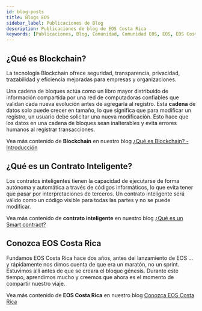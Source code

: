 ```yaml
---
id: blog-posts
title: Blogs EOS
sidebar_label: Publicaciones de Blog
description: Publicaciones de blog de EOS Costa Rica
keywords: [Publicaciones, Blog, Comunidad, Comunidad EOS, EOS, EOS Costa Rica]
---
```


## ¿Qué es Blockchain?

La tecnología Blockchain ofrece seguridad, transparencia, privacidad, trazabilidad y eficiencia mejoradas para empresas y organizaciones.

Una cadena de bloques actúa como un libro mayor distribuido de información compartida por una red de computadoras confiables que validan cada nueva evolución antes de agregarla al registro. Esta **cadena** de datos solo puede crecer en tamaño, lo que significa que para modificar un registro, un usuario debe solicitar una nueva modificación. Esto hace que los datos en una cadena de bloques sean inalterables y evita errores humanos al registrar transacciones.

Vea más contenido de **Blockchain** en nuestro blog [¿Qué es Blockchain? - Introducción](https://medium.com/@eoscostarica/what-is-blockchain-an-introduction-9535ed3e6005)

## ¿Qué es un Contrato Inteligente?

Los contratos inteligentes tienen la capacidad de ejecutarse de forma autónoma y automática a través de códigos informáticos, lo que evita tener que pasar por interpretaciones de terceros. Un contrato inteligente será válido como un código visible para todas las partes y no se puede modificar.

Vea más contenido de **contrato inteligente** en nuestro blog [¿Qué es un Smart contract?](https://medium.com/@eoscostarica/qu%C3%A9-es-un-smart-contract-793d2042c65d)

## Conozca EOS Costa Rica

Fundamos EOS Costa Rica hace dos años, antes del lanzamiento de EOS ... y rápidamente nos dimos cuenta de que era un maratón, no un sprint. Estuvimos allí antes de que se creara el bloque génesis. Durante este tiempo, aprendimos mucho y creemos que ahora es el momento de compartir nuestro viaje.

Vea más contenido de **EOS Costa Rica** en nuestro blog [Conozca EOS Costa Rica](https://medium.com/@eoscostarica/get-to-know-eos-costa-rica-f91f5b0bb7c4)